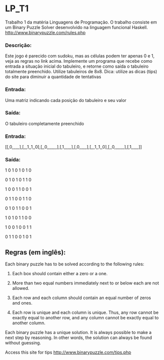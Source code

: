 # LP_T1
Trabalho 1 da matéria Linguagens de Programação. O trabalho consiste em um Binary Puzzle Solver desenvolvido na linguagem funcional Haskell. http://www.binarypuzzle.com/rules.php
### Descrição:
Este jogo é parecido com sudoku, mas as células podem ter apenas 0 e 1, veja as regras no link
acima. Implemente um programa que recebe como entrada a situação inicial do tabuleiro, e retorne
como saída o tabuleiro totalmente preenchido. Utilize tabuleiros de 8x8.
Dica: utilize as dicas (tips) do site para diminuir a quantidade de tentativas
### Entrada:
Uma matriz indicando cada posição do tabuleiro e seu valor
### Saída:
O tabuleiro completamente preenchido
### Entrada: 
[[,0,,,,,,],[,,,1,,1,,0],[,,0,,,,,,,,],[,1,,,,,,],[,0,,,,,,],[,,,1,,1,,0],[,,0,,,,,,,,],[,1,,,,,,]]
### Saída:
1 0 1 0 1 0 1 0

0 1 0 1 0 1 1 0

1 0 0 1 1 0 0 1

0 1 1 0 0 1 1 0

0 1 0 1 1 0 0 1

1 0 1 0 1 1 0 0

1 0 0 1 0 0 1 1

0 1 1 0 0 1 0 1

## Regras (em inglês):

Each binary puzzle has to be solved according to the following rules:

1. Each box should contain either a zero or a one.

2. More than two equal numbers immediately next to or below each are not allowed.

3. Each row and each column should contain an equal number of zeros and ones.

4. Each row is unique and each column is unique. Thus, any row cannot be exactly equal to another row, and any column cannot be exactly equal to another column.

Each binary puzzle has a unique solution. It is always possible to make a next step by reasoning. In other words, the solution can always be found without guessing.

Access this site for tips http://www.binarypuzzle.com/tips.php 